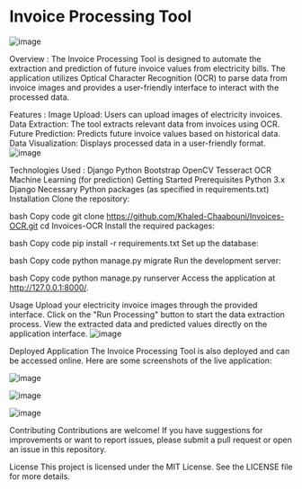 # **Invoice Processing Tool**
![image](https://github.com/user-attachments/assets/1019aec6-83df-4f0c-9383-2b895908897f)


Overview :
The Invoice Processing Tool is designed to automate the extraction and prediction of future invoice values from electricity bills. The application utilizes Optical Character Recognition (OCR) to parse data from invoice images and provides a user-friendly interface to interact with the processed data.

Features :
Image Upload: Users can upload images of electricity invoices.
Data Extraction: The tool extracts relevant data from invoices using OCR.
Future Prediction: Predicts future invoice values based on historical data.
Data Visualization: Displays processed data in a user-friendly format.
![image](https://github.com/user-attachments/assets/9d17d101-6486-41d0-b859-2f7f37f1af44)


Technologies Used :
Django
Python
Bootstrap
OpenCV
Tesseract OCR
Machine Learning (for prediction)
Getting Started
Prerequisites
Python 3.x
Django
Necessary Python packages (as specified in requirements.txt)
Installation
Clone the repository:

bash
Copy code
git clone https://github.com/Khaled-Chaabouni/Invoices-OCR.git
cd Invoices-OCR
Install the required packages:

bash
Copy code
pip install -r requirements.txt
Set up the database:

bash
Copy code
python manage.py migrate
Run the development server:

bash
Copy code
python manage.py runserver
Access the application at http://127.0.0.1:8000/.

Usage
Upload your electricity invoice images through the provided interface.
Click on the "Run Processing" button to start the data extraction process.
View the extracted data and predicted values directly on the application interface.
![image](https://github.com/user-attachments/assets/53c798df-c953-47b3-9c36-fb48aa049a14)


Deployed Application
The Invoice Processing Tool is also deployed and can be accessed online. Here are some screenshots of the live application:

![image](https://github.com/user-attachments/assets/1630ec12-a3ed-4dfc-a892-0f444124a8bd)

![image](https://github.com/user-attachments/assets/4664a1ac-d7f5-458d-a066-eea5dc884431)

![image](https://github.com/user-attachments/assets/838251b5-a483-42f1-9a8e-83e97c3d3dcb)



Contributing
Contributions are welcome! If you have suggestions for improvements or want to report issues, please submit a pull request or open an issue in this repository.

License
This project is licensed under the MIT License. See the LICENSE file for more details.
